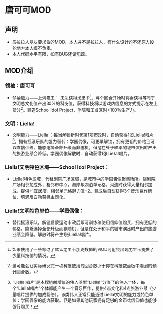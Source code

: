 # 唐可可MOD

## 声明

- 应拉拉人朋友要求做的MOD，本人并不是拉拉人，有什么设计的不还原人设的地方本人概不负责。
- 本人代码水平有限，如有BUG还请见谅。

## MOD介绍

### 领袖：唐可可

- 领袖能力——上海卷王：
    无法获得尤里卡[^1]。每个回合开始时将会获得等同于文明总文化值产出30%的科技值，获得科技将以游戏内信息的方式提示在左上部分[^2]。建造School Idol Project、学院和工业区时+100%生产力。

[^1]:如果使用了一些修改了默认尤里卡加成数值的MOD可能会出现尤里卡提供了少量科技值的情况。
[^2]:这可能会让实际研究完一项科技使用的回合数小于你在科技数面板中看到的预计回合数。

### 文明：Liella!

- 文明能力——Liella!：每当解锁新时代第1项市政时，自动获得1张Liella!唱片[^3]。拥有摇滚乐队的强力替代：学园偶像，可更早解锁，拥有更低的价格且可以直接训练，能够选择全部升级而非随机，但是在处于和平的城市演出时产出的旅游业绩会降低。学园偶像解散时，自动获得1张Liella!唱片。

[^3]:“Liella!唱片”是本模组新增加的伟人类型“Liella!”分类下的伟人个体，每个“Liella!唱片”个体都能产生一个音乐巨作，提供4点文化和4点旅游业绩（少量唱片提供的加成翻倍）。该类伟人正常只能通过Liella!文明的能力或特色单位：学园偶像的能力获取。但是如果其他玩家拥有足够的金币或信仰值也能够强行购买！

### Liella!文明特色区域——School Idol Project：

- Liella!特色区域，代替剧院广场区域，是城市中的学园偶像聚集场所。除剧院广场相邻加成外，相邻市中心，海岸与湖泊单元格，河流时获得大量相邻加成。提供+1宜居度，相邻单元格魅力值+2。建成后自动获得3个音乐巨作槽位，填满后自动获得主题化。

### Liella!文明特色单位——学园偶像：

- 替代摇滚乐队，解锁启蒙运动市政后即可训练和使用信仰值购买，拥有更低的价格。能够选择全部升级而非随机，但是在处于和平的城市演出时产出的旅游业绩会降低。解散时将产生1张Liella!唱片。
